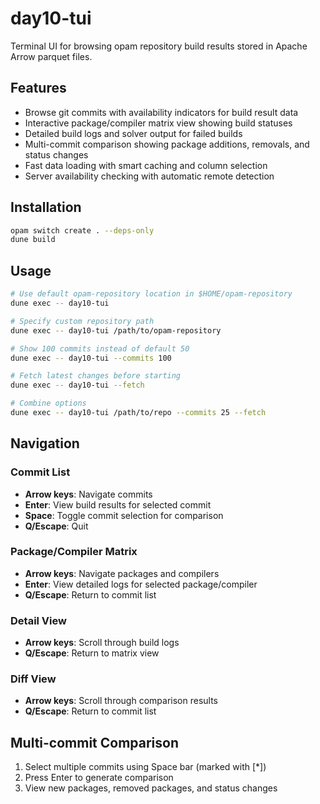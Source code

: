 # day10-tui

Terminal UI for browsing opam repository build results stored in Apache Arrow parquet files.

## Features

- Browse git commits with availability indicators for build result data
- Interactive package/compiler matrix view showing build statuses
- Detailed build logs and solver output for failed builds
- Multi-commit comparison showing package additions, removals, and status changes
- Fast data loading with smart caching and column selection
- Server availability checking with automatic remote detection

## Installation

```bash
opam switch create . --deps-only
dune build
```

## Usage

```bash
# Use default opam-repository location in $HOME/opam-repository
dune exec -- day10-tui

# Specify custom repository path
dune exec -- day10-tui /path/to/opam-repository

# Show 100 commits instead of default 50
dune exec -- day10-tui --commits 100

# Fetch latest changes before starting
dune exec -- day10-tui --fetch

# Combine options
dune exec -- day10-tui /path/to/repo --commits 25 --fetch
```

## Navigation

### Commit List
- **Arrow keys**: Navigate commits
- **Enter**: View build results for selected commit
- **Space**: Toggle commit selection for comparison
- **Q/Escape**: Quit

### Package/Compiler Matrix
- **Arrow keys**: Navigate packages and compilers
- **Enter**: View detailed logs for selected package/compiler
- **Q/Escape**: Return to commit list

### Detail View
- **Arrow keys**: Scroll through build logs
- **Q/Escape**: Return to matrix view

### Diff View
- **Arrow keys**: Scroll through comparison results
- **Q/Escape**: Return to commit list

## Multi-commit Comparison

1. Select multiple commits using Space bar (marked with [*])
2. Press Enter to generate comparison
3. View new packages, removed packages, and status changes

